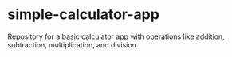 # simple-calculator-app
Repository for a basic calculator app with operations like addition, subtraction, multiplication, and division.
